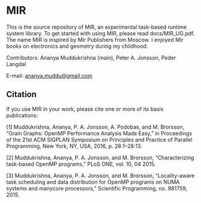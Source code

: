 # MIR

This is the source repository of MIR, an experimental task-based runtime system library. To get started with using MIR, please read docs/MIR_UG.pdf. The name MIR is inspired by Mir Publishers from Moscow. I enjoyed Mir books on electronics and geometry during my childhood.

Contributors: Ananya Muddukrishna (main), Peter A. Jonsson, Peder Langdal

E-mail: ananya.muddu@gmail.com

## Citation

If you use MIR in your work, please cite one or more of its basis publications:

[1] Muddukrishna, Ananya, P. A. Jonsson, A. Podobas, and M. Brorsson, “Grain Graphs: OpenMP Performance Analysis Made Easy,” in Proceedings of the 21st ACM SIGPLAN Symposium on Principles and Practice of Parallel Programming, New York, NY, USA, 2016, p. 28:1–28:13.

[2] Muddukrishna, Ananya, P. A. Jonsson, and M. Brorsson, “Characterizing task-based OpenMP programs,” PLoS ONE, vol. 10, 04 2015.

[3] Muddukrishna, Ananya, P. A. Jonsson, and M. Brorsson, “Locality-aware task scheduling and data distribution for OpenMP programs on NUMA systems and manycore processors,” Scientific Programming, no. 981759, 2015.
